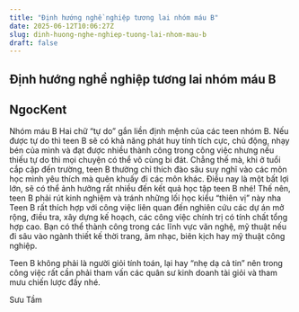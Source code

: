 ```yaml
---
title: "Định hướng nghề nghiệp tương lai nhóm máu B"
date: 2025-06-12T10:06:27Z
slug: dinh-huong-nghe-nghiep-tuong-lai-nhom-mau-b
draft: false
---
```


## Định hướng nghề nghiệp tương lai nhóm máu B

## NgocKent

Nhóm máu B
Hai chữ “tự do” gắn liền định mệnh của các teen nhóm B. Nếu được tự do thì teen B sẽ có khả năng phát huy tính tích cực, chủ động, nhạy bén của mình và đạt được nhiều thành công trong công việc nhưng nếu thiếu tự do thì mọi chuyện có thể vô cùng bi đát.
Chẳng thế mà, khi ở tuổi cắp cặp đến trường, teen B thường chỉ thích đào sâu suy nghĩ vào các môn học mình yêu thích mà quên khuấy đi các môn khác. Điều nay là một bất lợi lớn, sẽ có thể ảnh hưởng rất nhiều đến kết quả học tập teen B nhé! Thế nên, teen B phải rút kinh nghiệm và tránh những lối học kiểu “thiên vị” này nha
Teen B rất thích hợp với công việc liên quan đến nghiên cứu các dự án mở rộng, điều tra, xây dựng kế hoạch, các công việc chính trị có tính chất tổng hợp cao. Bạn có thể thành công trong các lĩnh vực văn nghệ, mỹ thuật nếu đi sâu vào ngành thiết kế thời trang, âm nhạc, biên kịch hay mỹ thuật công nghiệp.
 
Teen B không phải là người giỏi tính toán, lại hay “nhẹ dạ cả tin” nên trong công việc rất cần phải tham vấn các quân sư kinh doanh tài giỏi và tham mưu chiến lược đấy nhé.

Sưu Tầm